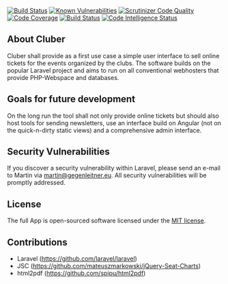 [![Build Status](https://travis-ci.org/gegmar/cluber.svg?branch=master)](https://travis-ci.org/gegmar/cluber)
[![Known Vulnerabilities](https://snyk.io/test/github/gegmar/cluber/badge.svg)](https://snyk.io/test/github/gegmar/cluber)
[![Scrutinizer Code Quality](https://scrutinizer-ci.com/g/gegmar/cluber/badges/quality-score.png?b=master)](https://scrutinizer-ci.com/g/gegmar/cluber/?branch=master)
[![Code Coverage](https://scrutinizer-ci.com/g/gegmar/cluber/badges/coverage.png?b=master)](https://scrutinizer-ci.com/g/gegmar/cluber/?branch=master)
[![Build Status](https://scrutinizer-ci.com/g/gegmar/cluber/badges/build.png?b=master)](https://scrutinizer-ci.com/g/gegmar/cluber/build-status/master)
[![Code Intelligence Status](https://scrutinizer-ci.com/g/gegmar/cluber/badges/code-intelligence.svg?b=master)](https://scrutinizer-ci.com/code-intelligence)

## About Cluber

Cluber shall provide as a first use case a simple user interface to sell online tickets for the events organized by the clubs. The software builds on the popular Laravel project and aims to run on all conventional webhosters that provide PHP-Webspace and databases.

## Goals for future development

On the long run the tool shall not only provide online tickets but should also host tools for sending newsletters, use an interface build on Angular (not on the quick-n-dirty static views) and a comprehensive admin interface.

## Security Vulnerabilities

If you discover a security vulnerability within Laravel, please send an e-mail to Martin via [martin@gegenleitner.eu](mailto:martin@gegenleitner.eu). All security vulnerabilities will be promptly addressed.

## License

The full App is open-sourced software licensed under the [MIT license](https://opensource.org/licenses/MIT).

## Contributions
- Laravel (https://github.com/laravel/laravel)
- JSC (https://github.com/mateuszmarkowski/jQuery-Seat-Charts)
- html2pdf (https://github.com/spipu/html2pdf)
